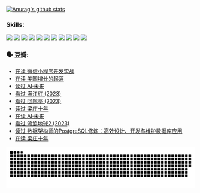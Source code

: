 
[![Anurag's github stats](https://github-readme-stats.vercel.app/api?username=w940853815)](https://github.com/anuraghazra/github-readme-stats)

### Skills:

<code><img height="32" src="https://cdn.jsdelivr.net/npm/simple-icons@v5/icons/python.svg"></code>
<code><img height="32" src="https://cdn.jsdelivr.net/npm/simple-icons@v5/icons/javascript.svg"></code>
<code><img height="32" src="https://cdn.jsdelivr.net/npm/simple-icons@v5/icons/django.svg"></code>
<code><img height="32" src="https://cdn.jsdelivr.net/npm/simple-icons@v5/icons/flask.svg"></code>
<code><img height="32" src="https://cdn.jsdelivr.net/npm/simple-icons@v5/icons/vuetify.svg"></code>
<code><img height="32" src="https://cdn.jsdelivr.net/npm/simple-icons@v5/icons/git.svg"></code>
<code><img height="32" src="https://cdn.jsdelivr.net/npm/simple-icons@v5/icons/docker.svg"></code>
<code><img height="32" src="https://cdn.jsdelivr.net/npm/simple-icons@v5/icons/postgresql.svg"></code>
<code><img height="32" src="https://cdn.jsdelivr.net/npm/simple-icons@v5/icons/elasticsearch.svg"></code>
<code><img height="32" src="https://cdn.jsdelivr.net/npm/simple-icons@v5/icons/macos.svg"></code>
<code><img height="32" src="https://cdn.jsdelivr.net/npm/simple-icons@v5/icons/linux.svg"></code>

### 🗣 豆瓣:

<!-- DOUBAN-ACTIVITIES:START -->
- [在读 微信小程序开发实战](https://www.douban.com/people/136069238/status/4230177692/?_i=83987017)
- [在读 美国增长的起落](https://www.douban.com/people/136069238/status/4220055912/?_i=83987017)
- [读过 AI·未来](https://www.douban.com/people/136069238/status/4220054171/?_i=83987017)
- [看过 满江红‎ (2023)](https://www.douban.com/people/136069238/status/4219146433/?_i=83987017)
- [看过 回廊亭‎ (2023)](https://www.douban.com/people/136069238/status/4215992758/?_i=83987017)
- [读过 梁庄十年](https://www.douban.com/people/136069238/status/4206664969/?_i=83987017)
- [在读 AI·未来](https://www.douban.com/people/136069238/status/4206653520/?_i=83987017)
- [看过 流浪地球2‎ (2023)](https://www.douban.com/people/136069238/status/4199558549/?_i=83987018)
- [读过 数据架构师的PostgreSQL修炼：高效设计、开发与维护数据库应用](https://www.douban.com/people/136069238/status/4199451104/?_i=83987018)
- [在读 梁庄十年](https://www.douban.com/people/136069238/status/4198822794/?_i=83987018)
<!-- DOUBAN-ACTIVITIES:END -->


![Snake animation](https://raw.githubusercontent.com/w940853815/w940853815/output/github-contribution-grid-snake.svg)

<!--
**w940853815/w940853815** is a ✨ _special_ ✨ repository because its `README.md` (this file) appears on your GitHub profile.

Here are some ideas to get you started:

- 🔭 I’m currently working on ...
- 🌱 I’m currently learning ...
- 👯 I’m looking to collaborate on ...
- 🤔 I’m looking for help with ...
- 💬 Ask me about ...
- 📫 How to reach me: ...
- 😄 Pronouns: ...
- ⚡ Fun fact: ...
-->
